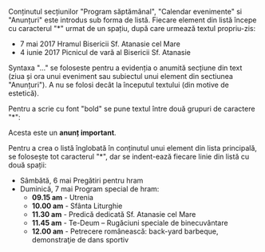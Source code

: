 Conținutul secțiunilor "Program săptămânal", "Calendar evenimente" si "Anunțuri" este introdus sub forma de listă. Fiecare element din listă începe cu caracterul "*" urmat de un spațiu, după care urmează textul propriu-zis:

* <label>7 mai 2017</label> Hramul Bisericii Sf. Atanasie cel Mare
* <label>4 iunie 2017</label> Picnicul de vară al Bisericii Sf. Atanasie

Syntaxa "<label>...</label>" se foloseste pentru a evidenția o anumită secțiune din text (ziua și ora unui eveniment sau subiectul unui element din sectiunea "Anunțuri"). A nu se folosi decât la începutul textului (din motive de estetică).

Pentru a scrie cu font "bold" se pune textul între două grupuri de caractere "*":

Acesta este un **anunț important**.

Pentru a crea o listă înglobată în conținutul unui element din lista principală, se folosește tot caracterul "*", dar se indent-ează fiecare linie din listă cu două spații:

* <label>Sâmbătă, 6 mai</label> Pregătiri pentru hram
* <label>Duminică, 7 mai</label> Program special de hram:
  * **09.15 am** - Utrenia
  * **10.00 am** - Sfânta Liturghie 
  * **11.30 am** - Predică dedicată Sf. Atanasie cel Mare 
  * **11.45 am** - Te-Deum – Rugăciuni speciale de binecuvântare
  * **12.00 am** - Petrecere românească: back-yard barbeque, demonstraţie de dans sportiv